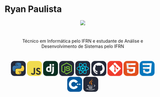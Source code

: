 # Ryan Paulista

<div align="center">
    <img src="https://github.com/Anmol-Baranwal/Cool-GIFs-For-GitHub/assets/74038190/c552be39-25aa-4f5a-8421-54aa11f7131f" width="300">
</div> 

# 

<div align="center">
    Técnico em Informática pelo IFRN e estudante de Análise e Desenvolvimento de Sistemas pelo IFRN
</div>

#

<div align="center">
    <img src="./icons/Python-Dark.svg" width="48" />
    <img src="./icons/JavaScript.svg" width="48" />
    <img src="./icons/Django.svg" width="48" />
    <img src="./icons/NodeJS-Dark.svg" width="48" />
    <img src="./icons/React-Dark.svg" width="48" />
    <img src="./icons/Github-Dark.svg" width="48" />
    <img src="./icons/Git.svg" width="48" />
    <img src="./icons/HTML.svg" width="48" />
    <img src="./icons/CSS.svg" width="48" />
    <img src="./icons/CPP.svg" width="48" />
    <img src="./icons/Java-Dark.svg" width="48">
</div>



